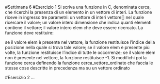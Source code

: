 #Settimana 6
#Esercizio 1
Si scriva una funzione in C, denominata cerca, che ricerchi la presenza di un elemento in un vettore di interi. La funzione riceve in ingresso tre parametri: un vettore di interi vettore[] nel quale ricercare il valore; un valore intero dimensione che indica quanti elementi contiene il vettore; il valore intero elem che deve essere ricercato. La funzione deve restituire:

se il valore elem è presente nel vettore, la funzione restituisce l’indice della posizione nella quale si trova tale valore;
se il valore elem è presente più volte, la funzione restituisce l’indice di tutte le occorrenze;
se il valore elem non è presente nel vettore, la funzione restituisce -1.
Si modifichi poi la funzione cerca definendo la funzione cerca_vettore_ordinato che faccia le stesse cose descritte in precedenza ma su un vettore ordinato

#Esercizio 2
...
